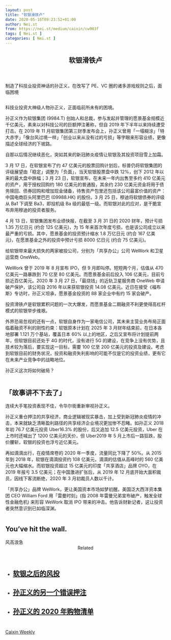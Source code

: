 ```yaml
---
layout: post
title: "软银滑铁卢"
date: 2020-05-16T09:23:52+01:00
author: Nei.st
from: https://nei.st/medium/caixin/cw903f
tags: [ Nei.st ]
categories: [ Nei.st ]
---
```


<article class="post-19796 post type-post status-publish format-standard hentry category-caixin" id="post-19796"> <header class="page-header medium Archives"><div class="page-header__image"></div><div class="page-header__content"><h1 class="page-title text-align-center">软银滑铁卢</h1></div> </header><div class="entry-content aesop-entry-content" id="post-19796-content"><link as="font" crossorigin="anonymous" href="//cdn.jsdelivr.net/gh/0nd1jyU39XQ/_/glyph/font-face/0uIzqoZjSuJfvSBnvgXTcApMtcVhMcpr.woff" rel="preload" type="font/woff"/><link as="font" crossorigin="anonymous" href="//cdn.jsdelivr.net/gh/0nd1jyU39XQ/_/glyph/font-face/1sTnSLZWDKucPX6SAk.woff" rel="preload" type="font/woff"/><p class="blog-post__description">制造了科技业投资神话的孙正义，在改写了 PE、VC 圈的诸多游戏规则之后，面临困境</p><span id="more-19796"></span><div class="container large img edge"><div class="aspectRatioPlaceholder"><div class="progressiveMedia" data-height="2998" data-width="4497"> <img alt="" class="progressiveMedia-image" data-src="https://cdn.jsdelivr.net/gh/0nd1jyU39XQ/_/img/1/iytGc3n8Tbq4.jpg" src="https://cdn.jsdelivr.net/gh/0nd1jyU39XQ/_/img/1/iytGc3n8Tbq4.jpg"/></div></div></div><p>科技业投资大神级人物孙正义，正面临前所未有的困境。</p><p>孙正义作为软银集团 (9984.T) 创始人和总裁，参与发起并管理的愿景基金规模近千亿美元，素来以对科技公司的巨额押注著称，但自 2019 年下半年以来持续遭受打击。在 2019 年 11 月软银集团第三财季发布会上，孙正义曾用「一塌糊涂」「特大赤字」「像台风过境一样」「创业以来从没有过的亏损」等字眼来形容业绩，更像描述全球经济的下坡路。</p><p>自那以后情况继续恶化，突如其来的新冠肺炎疫情让软银及其投资项目雪上加霜。</p><p>3 月 17 日，在软银宣布了约 47 亿美元的股票回购计划后，标普仍将软银集团的评级展望由「稳定」调整为「负面」，当天软银股票盘中跌 12%，创下 2012 年以来的最大盘中跌幅；3 月 23 日，软银宣布，在未来一年内出售至多约 410 亿美元的资产，用于授权回购约 180 亿美元的普通股，其余约 230 亿美元资金将用于债务赎回、债券回购和增加现金储备，待售资产包里还包括该公司最富价值的资产：中国电商巨头阿里巴巴 (09988.HK) 的股份。3 月 25 日，穆迪将软银债券的评级从 Ba1 下调至 Ba3，即投机级 Ba 级的最低一级。而软银对此的应对，是干脆宣布弃用穆迪的投资者服务。</p><p>4 月 13 日，软银集团发布业绩快报，在截至 3 月 31 日的 2020 财年，预计亏损 1.35 万亿日元 (约合 125 亿美元)，为 15 年来首次年度亏损，也是该公司成立以来最严重的亏损。其中，愿景基金的投资预计缩水 1.8 万亿日元 (约合 167 亿美元)，在愿景基金之外的投资中预计亏损 8000 亿日元 (约合 75 亿美元)。</p><div class="code-block code-block-1" style="margin: 8px 0; clear: both;"><div class="container ads_KbHEVhh8Rw"><div class="card card--blog post-sidebar"><div class="card-body"><div class="logo_ngcontent-kty-0"> </div><div class="iframe-blocker U6XAMK63Vh00WqvF2BacIQ"><div class="background-h60B"> </div><div class="WumZiPCS4MeMw4pxQ"> </div></div></div><div class="card-footer"><div class="card-footer-wrapper" layout="row bottom-left"></div></div></div></div></div><p>给软银带来最大损失的两家被投公司，分别为「共享办公」公司 WeWork 和卫星运营商 OneWeb。</p><p>WeWork 曾于 2019 年 8 月宣布 IPO，但 9 月即叫停。短短两个月，估值从 470 亿美元一路暴跌到 70 亿至 80 亿美元。而愿景基金前后投入 106 亿美元，目前亏损近百亿美元。2020 年 3 月 27 日，「最烧钱」的近轨卫星服务商 OneWeb 申请破产保护，该公司自 2016 年以来获软银投资 14.08 亿美元。近日在接受《福布斯》专访时，孙正义坦承，愿景基金投资的 88 家企业中有约 15 家会破产。</p><p>投资滑铁卢是软银累积问题的一次大爆发，而愿景基金二期融资不利更使得高杠杆模式的软银举步维艰。</p><p>外界恐易忽视的还有一点，软银自身作为一家电信公司，其未来主营业务布局正面临着融资不利的刚性约束：软银原本计划在 2025 年 3 月财年结束前，在日本各地部署 1.121 万个基站，覆盖日本 60% 以上的地区，之后又宣布将计划提前两年，但软银目前还处于 4G 的时代，没有进行 5G 的建设，在竞争上没有优势，且技术较为落后，要实现这一目标，需要 100 亿至 200 亿美元的投资及建设。考虑到软银目前的财务状况，投资和融资失利影响的可能不仅是它的投资业绩，更有它在未来产业竞争中的战略地位。</p><p>孙正义这次将如何破局？</p><div class="container large xxl img"><div class="aspectRatioPlaceholder"><div class="progressiveMedia" data-height="819" data-width="2000"> <img alt="" class="progressiveMedia-image lazyload" data-src="https://cdn.jsdelivr.net/gh/0nd1jyU39XQ/_/img/1/1588385648715845.jpg" id="zoom-default" src="https://cdn.jsdelivr.net/gh/0nd1jyU39XQ/_/img/1/1588385648715845.jpg"/></div></div></div><h2>「故事讲不下去了」</h2><p>连续大手笔投资表现不佳，令华尔街重新审视孙正义。</p><div class="code-block code-block-1" style="margin: 8px 0; clear: both;"><div class="container ads_KbHEVhh8Rw"><div class="card card--blog post-sidebar"><div class="card-body"><div class="logo_ngcontent-kty-0"> </div><div class="iframe-blocker U6XAMK63Vh00WqvF2BacIQ"><div class="background-h60B"> </div><div class="WumZiPCS4MeMw4pxQ"> </div></div></div><div class="card-footer"><div class="card-footer-wrapper" layout="row bottom-left"></div></div></div></div></div><p>孙正义重仓押注的共享经济，商业逻辑被现实暴击，加上受到新冠肺炎疫情的冲击，本来就缺乏清晰盈利路径的共享经济企业境况更加惨不忍睹。如孙正义 2018 年初 76.7 亿美元投资 Uber16.3% 的股份，后又追加 12.5 亿美元投资，Uber 在上市时还喊出了 1200 亿美元的天价，但 Uber2019 年 5 月上市后一路狂跌，股价腰斩，软银的投资也浮亏近亿美元。</p><p>再如滴滴出行，在疫情席卷的 2020 年一季度，流量同比下降了 50%。从 2015 年到 2018 年，软银在滴滴投资约 108 亿美元，滴滴的估值从高峰时的 560 亿美元也大幅缩水。而软银投资超过 15 亿美元的印度「共享酒店」品牌 OYO，在 2019 年报亏 3.5 亿美元；在中国激进扩张后，从 2019 年 12 月底开始大面积裁员，因线下客流断绝，2020 年 3 月初裁员人数以千计。</p><p>「共享办公」品牌 WeWork，更让美国资本市场如梦初醒。美国泛大西洋资本集团 CEO William Ford 用「雷曼时刻」(指 2008 年雷曼兄弟宣布破产，触发全球性金融危机) 来形容 WeWork 取消 IPO 带来的冲击。他告诉财新记者，这让投资者突然意识到已如临深渊。</p><div class="aesop-content-comp-wrap aesop-content-comp-columns-1" id="aesop-content-component"><div class="container img gfw edge"><div class="BarrierFailsafe__fullBarrier___2bFWd"><div class="aspectRatioPlaceholder nykpaywall"><div class="progressiveMedia" data-height="880" data-width="1040"> <img alt="" class="progressiveMedia-image lazyload" data-src="https://cdn.jsdelivr.net/gh/0nd1jyU39XQ/_/img/1/full-desktop@2x.png" src="https://cdn.jsdelivr.net/gh/0nd1jyU39XQ/_/img/1/full-desktop@2x.png"/></div></div><h1 class="BarrierFailsafe__header___1VGQh">You’ve hit the wall.</h1><div class="BarrierFailsafe__body___2hQxl">风高浪急 <a class="wdAUwEkxSXQjBoQ" href="https://nei.st/medium/j2c6srlbezlceyrdintsxq" rel="noopener noreferrer nofollow" target="_blank"><span class="svgIcon svgIcon--questionMark svgIcon--19px"></span></a></div></div></div></div><section class="jsx-1092709871 collection"> <header class="jsx-1092709871 container"> <span class="jsx-65431776 text-icon text-right size-md spacing-xxtight weight-medium"> <span class="jsx-65431776 text"><span class="jsx-1092709871">Related</span></span></span> </header><ul class="jsx-1092709871 collection-list"><li class="jsx-1092709871"> <section class="jsx-2013367371 container"><div class="jsx-2013367371 content no-cover type-collection"><div class="jsx-2013367371 left"> <a class="jsx-2013367371" href="https://nei.st/medium/economist/vc-after-softbank"><h2 class="jsx-2996311878 sidebar">软银之后的风投</h2></a></div></div> </section></li><li class="jsx-1092709871"> <section class="jsx-2013367371 container"><div class="jsx-2013367371 content no-cover type-collection"><div class="jsx-2013367371 left"> <a class="jsx-2013367371" href="https://nei.st/medium/bloomberg/inside-the-firings-at-softbanks-pizza-robot-startup-zume"><h2 class="jsx-2996311878 sidebar">孙正义的另一个错误押注</h2></a></div></div> </section></li><li class="jsx-1092709871"> <section class="jsx-2013367371 container"><div class="jsx-2013367371 content no-cover type-collection"><div class="jsx-2013367371 left"> <a class="jsx-2013367371" href="https://nei.st/medium/bloomberg/heres-a-masayoshi-son-shopping-list-for-2020"><h2 class="jsx-2996311878 sidebar">孙正义的 2020 年购物清单</h2></a></div></div> </section></li></ul> </section><div class="container qyoLgsBMfk2RyP6PZqEQUQ"><div class="TA9FsqtAclEQEnnC"><a class="q9pBoz6iftkg" href="https://nei.st/medium/caixin?source=cw903"><div class="ISq0AssRMiRdK46s31e1tA"><div class="VBC0sS11TRzyNj7ur4DqLQ"></div></div></a></div></div><div class="code-block code-block-2" style="margin: 8px 0; clear: both;"> <br/><div class="container ads_KbHEVhh8Rw"><div class="card card--blog post-sidebar"><div class="card-body"><div class="logo_ngcontent-kty-0"> </div><div class="iframe-blocker U6XAMK63Vh00WqvF2BacIQ"><div class="background-h60B"> </div><div class="WumZiPCS4MeMw4pxQ"> </div></div></div><div class="card-footer"><div class="card-footer-wrapper" layout="row bottom-left"></div></div></div></div></div></div> <footer class="entry-footer"><div class="categories icon-link"><a href="https://nei.st/category/medium/caixin" rel="category tag">Caixin Weekly</a></div> </footer></article>
